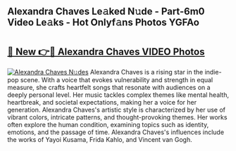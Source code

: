 ## Alexandra Chaves Le𝚊ked N𝚞de - Part-6m0 Video Le𝚊ks - Hot Onlyf𝚊ns Photos YGFAo

# <h2><a href="http://ab7137.deff.icu/?id=Alexandra+Chaves">🔗 New 👉🔴 Alexandra Chaves VIDEO Photos</a></h2>

[![Alexandra Chaves N𝚞des](https://i.imgur.com/rIISA9y.gif)](http://ab7137.deff.icu/?id=Alexandra+Chaves)
Alexandra Chaves is a rising star in the indie-pop scene. With a voice that evokes vulnerability and strength in equal measure, she crafts heartfelt songs that resonate with audiences on a deeply personal level. Her music tackles complex themes like mental health, heartbreak, and societal expectations, making her a voice for her generation. Alexandra Chaves's artistic style is characterized by her use of vibrant colors, intricate patterns, and thought-provoking themes. Her works often explore the human condition, examining topics such as identity, emotions, and the passage of time. Alexandra Chaves's influences include the works of Yayoi Kusama, Frida Kahlo, and Vincent van Gogh.
